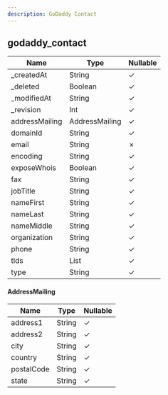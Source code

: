 ```yaml
---
description: GoDaddy Contact
---
```

godaddy_contact
---------------

| **Name**       | **Type**       | **Nullable** |
| -------------- | -------------- | ------------ |
| _createdAt     | String         | &check;      |
| _deleted       | Boolean        | &check;      |
| _modifiedAt    | String         | &check;      |
| _revision      | Int            | &check;      |
| addressMailing | AddressMailing | &check;      |
| domainId       | String         | &check;      |
| email          | String         | &cross;      |
| encoding       | String         | &check;      |
| exposeWhois    | Boolean        | &check;      |
| fax            | String         | &check;      |
| jobTitle       | String         | &check;      |
| nameFirst      | String         | &check;      |
| nameLast       | String         | &check;      |
| nameMiddle     | String         | &check;      |
| organization   | String         | &check;      |
| phone          | String         | &check;      |
| tlds           | List<String>   | &check;      |
| type           | String         | &check;      |

#### AddressMailing
| **Name**   | **Type** | **Nullable** |
| ---------- | -------- | ------------ |
| address1   | String   | &check;      |
| address2   | String   | &check;      |
| city       | String   | &check;      |
| country    | String   | &check;      |
| postalCode | String   | &check;      |
| state      | String   | &check;      |
